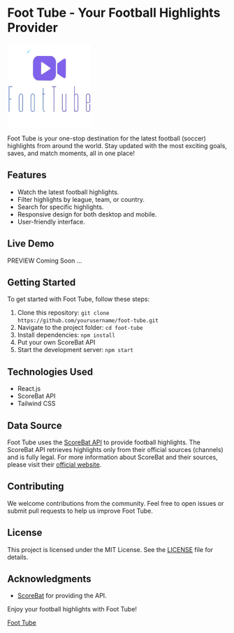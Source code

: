 # Foot Tube - Your Football Highlights Provider

![Foot Tube Logo](/public/logo192.png)

Foot Tube is your one-stop destination for the latest football (soccer) highlights from around the world. Stay updated with the most exciting goals, saves, and match moments, all in one place!

## Features

- Watch the latest football highlights.
- Filter highlights by league, team, or country.
- Search for specific highlights.
- Responsive design for both desktop and mobile.
- User-friendly interface.

## Live Demo

PREVIEW Coming Soon ...

## Getting Started

To get started with Foot Tube, follow these steps:

1. Clone this repository: `git clone https://github.com/yourusername/foot-tube.git`
2. Navigate to the project folder: `cd foot-tube`
3. Install dependencies: `npm install`
4. Put  your own ScoreBat API 
5. Start the development server: `npm start`

## Technologies Used

- React.js
- ScoreBat API
- Tailwind CSS

## Data Source

Foot Tube uses the [ScoreBat API](https://www.scorebat.com/video-api/) to provide football highlights. The ScoreBat API retrieves highlights only from their official sources (channels) and is fully legal. For more information about ScoreBat and their sources, please visit their [official website](https://www.scorebat.com/).

## Contributing

We welcome contributions from the community. Feel free to open issues or submit pull requests to help us improve Foot Tube.

## License

This project is licensed under the MIT License. See the [LICENSE](LICENSE) file for details.

## Acknowledgments

- [ScoreBat](https://www.scorebat.com/) for providing the API.


Enjoy your football highlights with Foot Tube!

[Foot Tube](/public/logo512.png)
